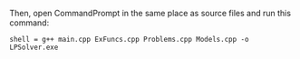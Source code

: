Then, open CommandPrompt in the same place as source files and run this command:
```
shell = g++ main.cpp ExFuncs.cpp Problems.cpp Models.cpp -o LPSolver.exe
```
